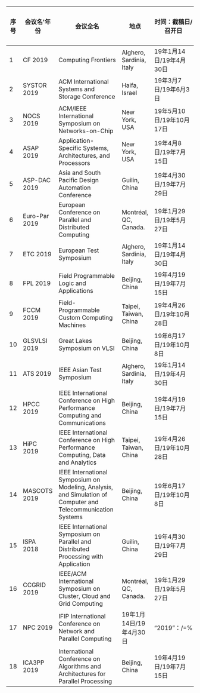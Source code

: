 | 序号 | 会议名'年份 | 会议全名|地点              | 时间：截稿日/召开日     | “X年录用率”：录用数/投稿数=录用率 |
| ---- | ----------- | ---| -------------- | ----------------------- | --------------------------------- |
|1| CF 2019 |Computing Frontiers|Alghero, Sardinia, Italy|19年1月14日/19年4月30日     |“2019”：/=%     |
|2| SYSTOR 2019 |ACM International Systems and Storage Conference|Haifa, Israel| 19年3月7日/19年6月3日 |“2015”：/=%  |
|3| NOCS 2019 |ACM/IEEE International Symposium on Networks-on-Chip|New York, USA|19年5月10日/19年10月17日|“2018”：/=%  |
|4| ASAP 2019| Application-Specific Systems, Architectures, and Processors|New York, USA| 19年4月8日/19年7月15日 |“2018”：/=%  |
|5| ASP-DAC 2019|Asia and South Pacific Design Automation Conference|Guilin, China|19年4月30日/19年7月29日|“2018”：/=%  |
|6| Euro-Par 2019|European Conference on Parallel and Distributed Computing|Montréal, QC, Canada. | 19年1月29日/19年5月27日 |“2018”：/=%  |
|7| ETC 2019 |European Test Symposium |Alghero, Sardinia, Italy|19年1月14日/19年4月30日     |“2019”：/=%     |
|8| FPL 2019 |Field Programmable Logic and Applications|Beijing, China | 19年4月19日/19年7月15日 |“2015”：/=%  |
|9| FCCM 2019 |Field-Programmable Custom Computing Machines|Taipei, Taiwan, China|19年4月26日/19年10月28日|“2018”：/=%  |
|10| GLSVLSI 2019 |Great Lakes Symposium on VLSI|Beijing, China | 19年6月17日/19年10月8日 |“2018”：/=%  |
|11| ATS 2019 |IEEE Asian Test Symposium|Alghero, Sardinia, Italy|19年1月14日/19年4月30日     |“2019”：/=%     |
|12| HPCC 2019 |IEEE International Conference on High Performance Computing and Communications|Beijing, China | 19年4月19日/19年7月15日 |“2015”：/=%  |
|13| HiPC 2019 |IEEE International Conference on High Performance Computing, Data and Analytics|Taipei, Taiwan, China|19年4月26日/19年10月28日|“2018”：/=%  |
|14| MASCOTS 2019 |IEEE International Symposium on Modeling, Analysis, and Simulation of Computer and Telecommunication Systems|Beijing, China | 19年6月17日/19年10月8日 |“2018”：/=%  |
|15| ISPA 2018 |IEEE International Symposium on Parallel and Distributed Processing with Application|Guilin, China|19年4月30日/19年7月29日|“2018”：/=%  |
|16| CCGRID 2019 |IEEE/ACM International Symposium on Cluster, Cloud and Grid Computing|Montréal, QC, Canada. | 19年1月29日/19年5月27日 |“2018”：/=%  |
|17| NPC 2019 |IFIP International Conference on Network and Parallel Computing|19年1月14日/19年4月30日     |“2019”：/=%     |
|18| ICA3PP 2019 |International Conference on Algorithms and Architectures for Parallel Processing|Beijing, China | 19年4月19日/19年7月15日 |“2015”：/=%  |
